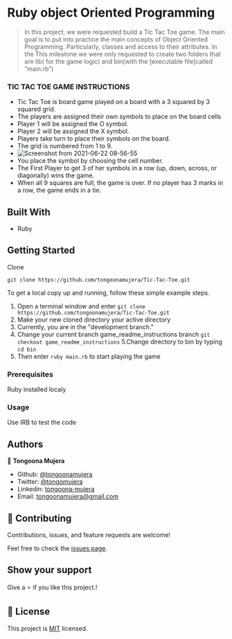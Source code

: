 # Ruby object Oriented Programming

> In this project, we were requested  build a Tic Tac Toe game. The main goal is to put into practice the main concepts of Object Oriented Programming. Particularly, classes and access to their attributes. In the This milestone we were only requested to create two folders that are lib( for the game logic) and bin(with the [executable file]called “main.rb”)
### TIC TAC TOE GAME INSTRUCTIONS
- Tic Tac Toe is board game played on a board with a 3 squared by 3 squared grid.
- The players are assigned their own symbols to place on the board cells
- Player 1 will be assigned the O symbol.
- Player 2 will be assigned the X symbol.
- Players take turn to place their symbols on the board.
- The grid is numbered from 1 to 9.
- ![Screenshot from 2021-06-22 08-56-55](https://user-images.githubusercontent.com/69446259/122899324-05032700-d34c-11eb-944e-9125e812768a.png)
- You place the symbol by choosing the cell number.
- The First Player to get 3 of her symbols in a row (up, down, across, or diagonally) wins the game.
- When all 9 squares are full, the game is over. If no player has 3 marks in a row, the game ends in a tie.

## Built With

- Ruby

## Getting Started

Clone

```git
git clone https://github.com/tongoonamujera/Tic-Tac-Toe.git
```

To get a local copy up and running, follow these simple example steps.


1. Open a terminal window and enter `git clone https://github.com/tongoonamujera/Tic-Tac-Toe.git`
2. Make your new cloned directory your active directory
3. Currently, you are in the "development branch."
4. Change your current branch game_readme_instructions branch `git checkout game_readme_instructions`
5.Change directory to bin by typing `cd bin`
6. Then enter `ruby main.rb` to start playing the game

### Prerequisites

Ruby installed localy

### Usage

Use IRB to test the code

## Authors
👤 **Tongoona Mujera**

- Github: [@tongoonamujera](https://github.com/tongoonamujera)
- Twitter: [@tongomujera](https://twitter.com/tongomujera)
- Linkedin: [tongoona-mujera](https://www.linkedin.com/in/tongoona-mujera-125604162/)
- Email:  tongoonamujera@gmail.com

## 🤝 Contributing

Contributions, issues, and feature requests are welcome!

Feel free to check the [issues page](../../issues/).

## Show your support

Give a ⭐️ if you like this project.!

## 📝 License

This project is [MIT](./MIT.md) licensed.


